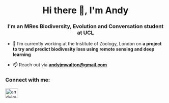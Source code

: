 <h1 align="center">Hi there 👋, I'm Andy</h1>
<h3 align="center">I'm an MRes Biodiversity, Evolution and Conversation student at UCL</h3>

- 🌱 I’m currently working at the Institute of Zoology, London on **a project to try and predict biodivesity loss using remote sensing and deep learning**

- 📫 Reach out via **andyjmwalton@gmail.com**

<h3 align="left">Connect with me:</h3>
<p align="left">
<a href="https://twitter.com/andyjmwalton" target="blank"><img align="center" src="https://raw.githubusercontent.com/rahuldkjain/github-profile-readme-generator/master/src/images/icons/Social/twitter.svg" alt="andyjmwalton" height="30" width="40" /></a>
</p>
